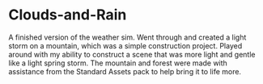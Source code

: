 # Clouds-and-Rain
 A finished version of the weather sim.
 Went through and created a light storm on a mountain, which was a simple construction project. Played around with my ability to construct a scene that was more light and gentle like a light spring storm. The mountain and forest were made with assistance from the Standard Assets pack to help bring it to life more.

